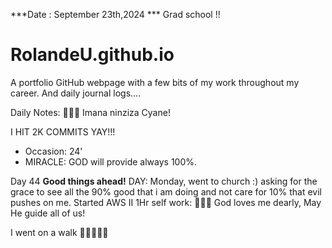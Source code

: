 ***Date : September 23th,2024 *** Grad school !!
# RolandeU.github.io

A portfolio GitHub webpage with a few bits of my work throughout my career. And daily journal logs....

Daily Notes:
💚🙏🏾 Imana ninziza Cyane! 

I HIT 2K COMMITS YAY!!!

- Occasion: 24'
- MIRACLE: GOD will provide always 100%.

Day 44 **Good things ahead!** 
DAY: Monday, went to church :) asking for the grace to see all the 90% good that i am doing and not care for 10% that evil pushes on me.
Started AWS II
1Hr self work: 💚💚💚
God loves me dearly, May He guide all of  us!

I went on a walk 💚💚💚💚💚
